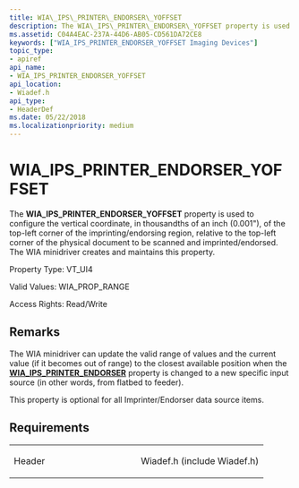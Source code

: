 ```yaml
---
title: WIA\_IPS\_PRINTER\_ENDORSER\_YOFFSET
description: The WIA\_IPS\_PRINTER\_ENDORSER\_YOFFSET property is used to configure the vertical coordinate, in thousandths of an inch (0.001 \ 0034;), of the top-left corner of the imprinting/endorsing region, relative to the top-left corner of the physical document to be scanned and imprinted/endorsed. The WIA minidriver creates and maintains this property.
ms.assetid: C04A4EAC-237A-44D6-AB05-CD561DA72CE8
keywords: ["WIA_IPS_PRINTER_ENDORSER_YOFFSET Imaging Devices"]
topic_type:
- apiref
api_name:
- WIA_IPS_PRINTER_ENDORSER_YOFFSET
api_location:
- Wiadef.h
api_type:
- HeaderDef
ms.date: 05/22/2018
ms.localizationpriority: medium
---
```


# WIA\_IPS\_PRINTER\_ENDORSER\_YOFFSET


The **WIA\_IPS\_PRINTER\_ENDORSER\_YOFFSET** property is used to configure the vertical coordinate, in thousandths of an inch (0.001"), of the top-left corner of the imprinting/endorsing region, relative to the top-left corner of the physical document to be scanned and imprinted/endorsed. The WIA minidriver creates and maintains this property.




Property Type: VT\_UI4

Valid Values: WIA\_PROP\_RANGE

Access Rights: Read/Write

Remarks
-------

The WIA minidriver can update the valid range of values and the current value (if it becomes out of range) to the closest available position when the [**WIA\_IPS\_PRINTER\_ENDORSER**](wia-ips-printer-endorser.md) property is changed to a new specific input source (in other words, from flatbed to feeder).

This property is optional for all Imprinter/Endorser data source items.

Requirements
------------

<table>
<colgroup>
<col width="50%" />
<col width="50%" />
</colgroup>
<tbody>
<tr class="odd">
<td><p>Header</p></td>
<td>Wiadef.h (include Wiadef.h)</td>
</tr>
</tbody>
</table>

 

 






